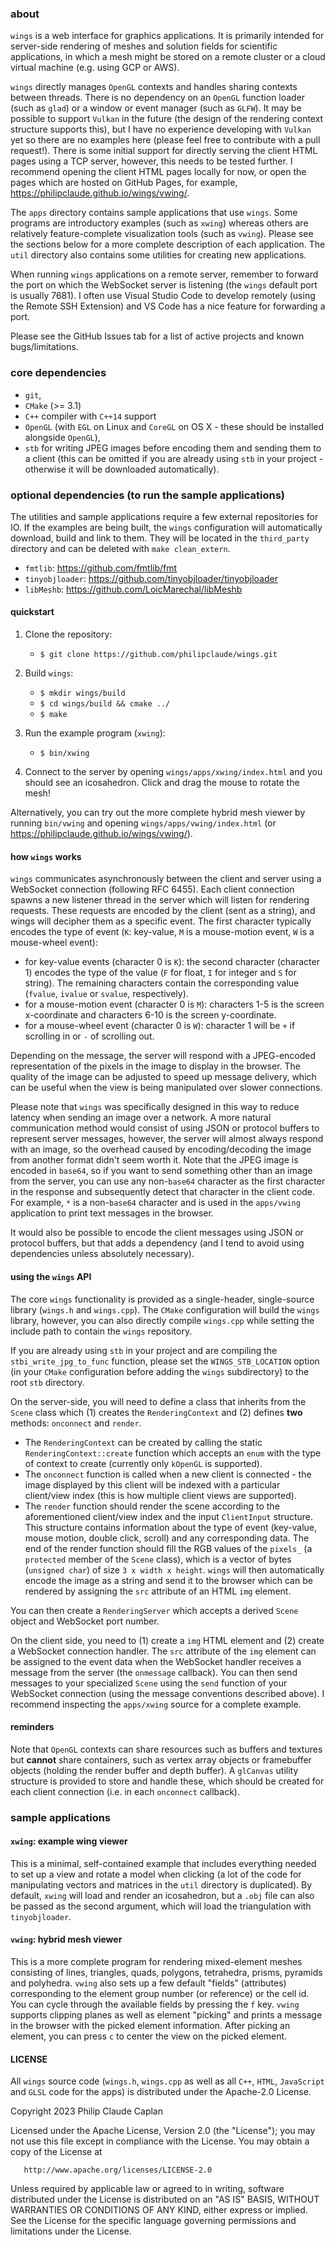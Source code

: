 ### **about**

`wings` is a web interface for graphics applications. It is primarily intended for server-side rendering of meshes and solution fields for scientific applications, in which a mesh might be stored on a remote cluster or a cloud virtual machine (e.g. using GCP or AWS).

`wings` directly manages `OpenGL` contexts and handles sharing contexts between threads. There is no dependency on an `OpenGL` function loader (such as `glad`) or a window or event manager (such as `GLFW`). It may be possible to support `Vulkan` in the future (the design of the rendering context structure supports this), but I have no experience developing with `Vulkan` yet so there are no examples here (please feel free to contribute with a pull request!). There is some initial support for directly serving the client HTML pages using a TCP server, however, this needs to be tested further. I recommend opening the client HTML pages locally for now, or open the pages which are hosted on GitHub Pages, for example, https://philipclaude.github.io/wings/vwing/.

The `apps` directory contains sample applications that use `wings`. Some programs are introductory examples (such as `xwing`) whereas others are relatively feature-complete visualization tools (such as `vwing`). Please see the sections below for a more complete description of each application. The `util` directory also contains some utilities for creating new applications.

When running `wings` applications on a remote server, remember to forward the port on which the WebSocket server is listening (the `wings` default port is usually 7681). I often use Visual Studio Code to develop remotely (using the Remote SSH Extension) and VS Code has a nice feature for forwarding a port.

Please see the GitHub Issues tab for a list of active projects and known bugs/limitations.

### **core dependencies**

- `git`,
- `CMake` (>= 3.1)
- `C++` compiler with `C++14` support
- `OpenGL` (with `EGL` on Linux and `CoreGL` on OS X - these should be installed alongside `OpenGL`),
- `stb` for writing JPEG images before encoding them and sending them to a client (this can be omitted if you are already using `stb` in your project - otherwise it will be downloaded automatically).

### **optional dependencies (to run the sample applications)**

The utilities and sample applications require a few external repositories for IO. If the examples are being built, the `wings` configuration will automatically download, build and link to them. They will be located in the `third_party` directory and can be deleted with `make clean_extern`.

- `fmtlib`: https://github.com/fmtlib/fmt
- `tinyobjloader`: https://github.com/tinyobjloader/tinyobjloader
- `libMeshb`: https://github.com/LoicMarechal/libMeshb

#### **quickstart**

1. Clone the repository:

   - `$ git clone https://github.com/philipclaude/wings.git`

2. Build `wings`:

   - `$ mkdir wings/build`
   - `$ cd wings/build && cmake ../`
   - `$ make`

3. Run the example program (`xwing`):

   - `$ bin/xwing`

4. Connect to the server by opening `wings/apps/xwing/index.html` and you should see an icosahedron. Click and drag the mouse to rotate the mesh!

Alternatively, you can try out the more complete hybrid mesh viewer by running `bin/vwing` and opening `wings/apps/vwing/index.html` (or https://philipclaude.github.io/wings/vwing/).

#### **how `wings` works**

`wings` communicates asynchronously between the client and server using a WebSocket connection (following RFC 6455). Each client connection spawns a new listener thread in the server which will listen for rendering requests. These requests are encoded by the client (sent as a string), and wings will decipher them as a specific event. The first character typically encodes the type of event (`K`: key-value, `M` is a mouse-motion event, `W` is a mouse-wheel event):

- for key-value events (character 0 is `K`): the second character (character 1) encodes the type of the value (`F` for float, `I` for integer and `S` for string). The remaining characters contain the corresponding value (`fvalue`, `ivalue` or `svalue`, respectively).
- for a mouse-motion event (character 0 is `M`): characters 1-5 is the screen x-coordinate and characters 6-10 is the screen y-coordinate.
- for a mouse-wheel event (character 0 is `W`): character 1 will be `+` if scrolling in or `-` of scrolling out.

Depending on the message, the server will respond with a JPEG-encoded representation of the pixels in the image to display in the browser. The quality of the image can be adjusted to speed up message delivery, which can be useful when the view is being manipulated over slower connections.

Please note that `wings` was specifically designed in this way to reduce latency when sending an image over a network. A more natural communication method would consist of using JSON or protocol buffers to represent server messages, however, the server will almost always respond with an image, so the overhead caused by encoding/decoding the image from another format didn't seem worth it. Note that the JPEG image is encoded in `base64`, so if you want to send something other than an image from the server, you can use any non-`base64` character as the first character in the response and subsequently detect that character in the client code. For example, `*` is a non-`base64` character and is used in the `apps/vwing` application to print text messages in the browser.

It would also be possible to encode the client messages using JSON or protocol buffers, but that adds a dependency (and I tend to avoid using dependencies unless absolutely necessary).

#### **using the `wings` API**

The core `wings` functionality is provided as a single-header, single-source library (`wings.h` and `wings.cpp`). The `CMake` configuration will build the `wings` library, however, you can also directly compile `wings.cpp` while setting the include path to contain the `wings` repository.

If you are already using `stb` in your project and are compiling the `stbi_write_jpg_to_func` function, please set the `WINGS_STB_LOCATION` option (in your `CMake` configuration before adding the `wings` subdirectory) to the root `stb` directory.

On the server-side, you will need to define a class that inherits from the `Scene` class which (1) creates the `RenderingContext` and (2) defines **two** methods: `onconnect` and `render`.

- The `RenderingContext` can be created by calling the static `RenderingContext::create` function which accepts an `enum` with the type of context to create (currently only `kOpenGL` is supported).
- The `onconnect` function is called when a new client is connected - the image displayed by this client will be indexed with a particular client/view index (this is how multiple client views are supported).
- The `render` function should render the scene according to the aforementioned client/view index and the input `ClientInput` structure. This structure contains information about the type of event (key-value, mouse motion, double click, scroll) and any corresponding data. The end of the render function should fill the RGB values of the `pixels_` (a `protected` member of the `Scene` class), which is a vector of bytes (`unsigned char`) of size `3 x width x height`. `wings` will then automatically encode the image as a string and send it to the browser which can be rendered by assigning the `src` attribute of an HTML `img` element.

You can then create a `RenderingServer` which accepts a derived `Scene` object and WebSocket port number.

On the client side, you need to (1) create a `img` HTML element and (2) create a WebSocket connection handler. The `src` attribute of the `img` element can be assigned to the event data when the WebSocket handler receives a message from the server (the `onmessage` callback). You can then send messages to your specialized `Scene` using the `send` function of your WebSocket connection (using the message conventions described above). I recommend inspecting the `apps/xwing` source for a complete example.

#### **reminders**

Note that `OpenGL` contexts can share resources such as buffers and textures but **cannot** share containers, such as vertex array objects or framebuffer objects (holding the render buffer and depth buffer). A `glCanvas` utility structure is provided to store and handle these, which should be created for each client connection (i.e. in each `onconnect` callback).

### **sample applications**

#### **`xwing`**: example wing viewer

This is a minimal, self-contained example that includes everything needed to set up a view and rotate a model when clicking (a lot of the code for manipulating vectors and matrices in the `util` directory is duplicated). By default, `xwing` will load and render an icosahedron, but a `.obj` file can also be passed as the second argument, which will load the triangulation with `tinyobjloader`.

#### **`vwing`**: hybrid mesh viewer

This is a more complete program for rendering mixed-element meshes consisting of lines, triangles, quads, polygons, tetrahedra, prisms, pyramids and polyhedra. `vwing` also sets up a few default "fields" (attributes) corresponding to the element group number (or reference) or the cell id. You can cycle through the available fields by pressing the `f` key. `vwing` supports clipping planes as well as element "picking" and prints a message in the browser with the picked element information. After picking an element, you can press `c` to center the view on the picked element.

#### **LICENSE**

All `wings` source code (`wings.h`, `wings.cpp` as well as all `C++`, `HTML`, `JavaScript` and `GLSL` code for the apps) is distributed under the Apache-2.0 License.

Copyright 2023 Philip Claude Caplan

Licensed under the Apache License, Version 2.0 (the "License");
you may not use this file except in compliance with the License.
You may obtain a copy of the License at

       http://www.apache.org/licenses/LICENSE-2.0

Unless required by applicable law or agreed to in writing, software
distributed under the License is distributed on an "AS IS" BASIS,
WITHOUT WARRANTIES OR CONDITIONS OF ANY KIND, either express or implied.
See the License for the specific language governing permissions and
limitations under the License.
